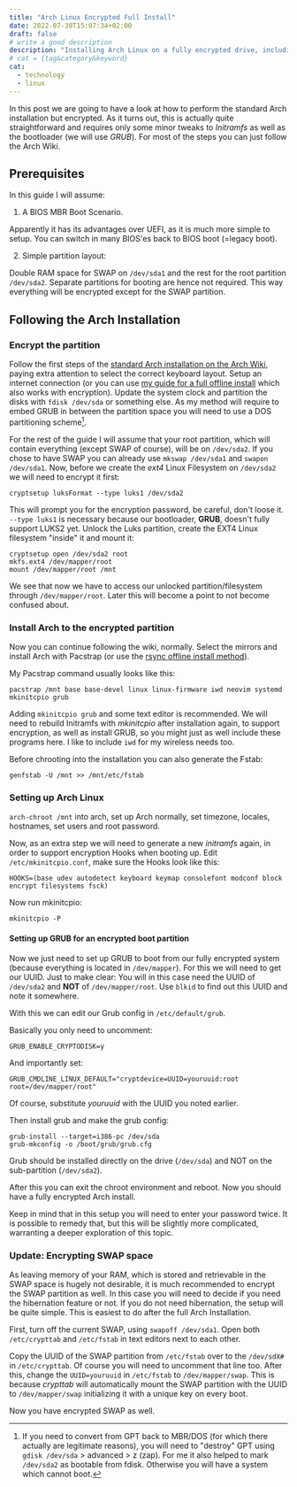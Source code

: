 ```yaml
---
title: "Arch Linux Encrypted Full Install"
date: 2022-07-30T15:07:34+02:00
draft: false
# write a good description
description: "Installing Arch Linux on a fully encrypted drive, including the boot partition. It is actually quite straightforward to install Arch Linux fully encrypted for a BIOS MBR bootloader installation. "
# cat = {tag&category&keyword}
cat:
  - technology
  - linux
---
```



In this post we are going to have a look at how to perform the standard Arch installation but encrypted.
As it turns out, this is actually quite straightforward and requires only some minor tweaks to *Initramfs* as well as the bootloader (we will use *GRUB*).
For most of the steps you can just follow the Arch Wiki.

## Prerequisites

In this guide I will assume:

1. A BIOS MBR Boot Scenario. 

Apparently it has its advantages over UEFI, as it is much more simple to setup.
You can switch in many BIOS'es back to BIOS boot (=legacy boot).

2. Simple partition layout:

Double RAM space for SWAP on `/dev/sda1` and the rest for the root partition `/dev/sda2`.
Separate partitions for booting are hence not required.
This way everything will be encrypted except for the SWAP partition.

## Following the Arch Installation

### Encrypt the partition

Follow the first steps of the [standard Arch installation on the Arch Wiki](https://wiki.archlinux.org/title/Installation_guide), paying extra attention to select the correct keyboard layout.
Setup an internet connection (or you can use [my guide for a full offline install](/blog/arch-offline-install/) which also works with encryption).
Update the system clock and partition the disks with `fdisk /dev/sda` or something else.
As my method will require to embed GRUB in between the partition space you will need to use a DOS partitioning scheme[^gpttodos].

For the rest of the guide I will assume that your root partition, which will contain everything (except SWAP of course), will be on `/dev/sda2`.
If you chose to have SWAP you can already use `mkswap /dev/sda1` and `swapon /dev/sda1`.
Now, before we create the *ext4* Linux Filesystem on `/dev/sda2` we will need to encrypt it first:

```
cryptsetup luksFormat --type luks1 /dev/sda2
```

This will prompt you for the encryption password, be careful, don't loose it.
`--type luks1` is necessary because our bootloader, **GRUB**, doesn't fully support LUKS2 yet.
Unlock the Luks partition, create the EXT4 Linux filesystem "inside" it and mount it:

```
cryptsetup open /dev/sda2 root
mkfs.ext4 /dev/mapper/root
mount /dev/mapper/root /mnt
```

We see that now we have to access our unlocked partition/filesystem through `/dev/mapper/root`.
Later this will become a point to not become confused about.

### Install Arch to the encrypted partition

Now you can continue following the wiki, normally.
Select the mirrors and install Arch with Pacstrap (or use the [rsync offline install method](/blog/arch-offline-install)).

My Pacstrap command usually looks like this:

```
pacstrap /mnt base base-devel linux linux-firmware iwd neovim systemd mkinitcpio grub
```

Adding `mkinitcpio grub` and some text editor is recommended.
We will need to rebuild Initramfs with *mkinitcpio* after installation again, to support encryption, as well as install GRUB, so you might just as well include these programs here.
I like to include `iwd` for my wireless needs too.

Before chrooting into the installation you can also generate the Fstab:

```
genfstab -U /mnt >> /mnt/etc/fstab
```

### Setting up Arch Linux 

`arch-chroot /mnt` into arch, set up Arch normally, set timezone, locales, hostnames, set users and root password.

Now, as an extra step we will need to generate a new *initramfs* again, in order to support encryption Hooks when booting up.
Edit `/etc/mkinitcpio.conf`, make sure the Hooks look like this:

```
HOOKS=(base udev autodetect keyboard keymap consolefont modconf block encrypt filesystems fsck)
```

Now run mkinitcpio:

```
mkinitcpio -P
```

#### Setting up GRUB for an encrypted boot partition

Now we just need to set up GRUB to boot from our fully encrypted system (because everything is located in `/dev/mapper`).
For this we will need to get our UUID.
Just to make clear: You will in this case need the UUID of `/dev/sda2` and **NOT** of `/dev/mapper/root`.
Use `blkid` to find out this UUID and note it somewhere.

With this we can edit our Grub config in `/etc/default/grub`.

Basically you only need to uncomment:

```
GRUB_ENABLE_CRYPTODISK=y
```

And importantly set:

```
GRUB_CMDLINE_LINUX_DEFAULT="cryptdevice=UUID=youruuid:root root=/dev/mapper/root"
```

Of course, substitute *youruuid* with the UUID you noted earlier.

Then install grub and make the grub config:

```
grub-install --target=i386-pc /dev/sda
grub-mkconfig -o /boot/grub/grub.cfg
```

Grub should be installed directly on the drive (`/dev/sda`) and NOT on the sub-partition (`/dev/sda2`).

After this you can exit the chroot environment and reboot.
Now you should have a fully encrypted Arch install.

Keep in mind that in this setup you will need to enter your password twice.
It is possible to remedy that, but this will be slightly more complicated, warranting a deeper exploration of this topic.

### Update: Encrypting SWAP space

As leaving memory of your RAM, which is stored and retrievable in the SWAP space is hugely not desirable, it is much recommended to encrypt the SWAP partition as well.
In this case you will need to decide if you need the hibernation feature or not.
If you do not need hibernation, the setup will be quite simple.
This is easiest to do after the full Arch Installation.

First, turn off the current SWAP, using `swapoff /dev/sda1`.
Open both `/etc/crypttab` and `/etc/fstab` in text editors next to each other.

Copy the UUID of the SWAP partition from `/etc/fstab` over to the `/dev/sdX#` in `/etc/crypttab`.
Of course you will need to uncomment that line too.
After this, change the `UUID=youruuid` in `/etc/fstab` to `/dev/mapper/swap`.
This is because *crypttab* will automatically mount the SWAP partition with the UUID to `/dev/mapper/swap` initializing it with a unique key on every boot.

Now you have encrypted SWAP as well.

[^gpttodos]: If you need to convert from GPT back to MBR/DOS (for which there actually are legitimate reasons), you will need to "destroy" GPT using `gdisk /dev/sda` > advanced > z (zap). For me it also helped to mark `/dev/sda2` as bootable from fdisk. Otherwise you will have a system which cannot boot.
